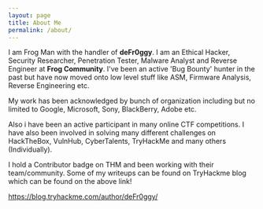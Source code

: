 ```yaml
---
layout: page
title: About Me
permalink: /about/
---
```


I am Frog Man with the handler of **deFr0ggy**. I am an Ethical Hacker, Security Researcher, Penetration Tester, Malware Analyst and Reverse Engineer at **Frog Community**. I've been an active 'Bug Bounty' hunter in the past but have now moved onto low level stuff like ASM, Firmware Analysis, Reverse Engineering etc. 

My work has been acknowledged by bunch of organization including but no limited to Google, Microsoft, Sony, BlackBerry, Adobe etc.

Also i have been an active participant in many online CTF competitions. I have also been involved in solving many different challenges on HackTheBox, VulnHub, CyberTalents, TryHackMe and many others (Individually). 

I hold a Contributor badge on THM and been working with their team/community. Some of my writeups can be found on TryHackme blog which can be found on the above link! 

<https://blog.tryhackme.com/author/deFr0ggy/>


